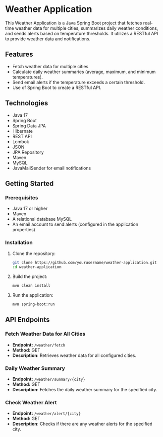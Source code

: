 
# Weather Application

This Weather Application is a Java Spring Boot project that fetches real-time weather data for multiple cities, summarizes daily weather conditions, and sends alerts based on temperature thresholds. It utilizes a RESTful API to provide weather data and notifications.


## Features

- Fetch weather data for multiple cities.
- Calculate daily weather summaries (average, maximum, and minimum temperatures).
- Send email alerts if the temperature exceeds a certain threshold.
- Use of Spring Boot to create a RESTful API.

## Technologies

- Java 17
- Spring Boot
- Spring Data JPA
- Hibernate
- REST API
- Lombok
- JSON
- JPA Repository
- Maven
- MySQL
- JavaMailSender for email notifications

## Getting Started

### Prerequisites

- Java 17 or higher
- Maven
- A relational database MySQL
- An email account to send alerts (configured in the application properties)

### Installation

1. Clone the repository:

   ```bash
   git clone https://github.com/yourusername/weather-application.git
   cd weather-application
   ```

2. Build the project:

   ```bash
   mvn clean install
   ```

3. Run the application:

   ```bash
   mvn spring-boot:run
   ```

## API Endpoints

### Fetch Weather Data for All Cities

- **Endpoint:** `/weather/fetch`
- **Method:** GET
- **Description:** Retrieves weather data for all configured cities.

### Daily Weather Summary

- **Endpoint:** `/weather/summary/{city}`
- **Method:** GET
- **Description:** Fetches the daily weather summary for the specified city.

### Check Weather Alert

- **Endpoint:** `/weather/alert/{city}`
- **Method:** GET
- **Description:** Checks if there are any weather alerts for the specified city.
